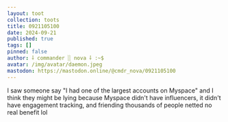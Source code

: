 ```yaml
---
layout: toot
collection: toots
title: 0921105100
date: 2024-09-21
published: true
tags: []
pinned: false
author: ⸸ commander ░ nova ⸸ :~$
avatar: /img/avatar/daemon.jpeg
mastodon: https://mastodon.online/@cmdr_nova/0921105100
---
```


I saw someone say "I had one of the largest accounts on Myspace" and I think they might be lying because Myspace didn't have influencers, it didn't have engagement tracking, and friending thousands of people netted no real benefit lol
